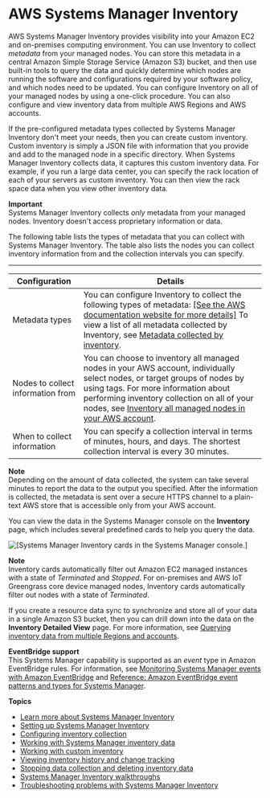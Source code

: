 # AWS Systems Manager Inventory<a name="systems-manager-inventory"></a>

AWS Systems Manager Inventory provides visibility into your Amazon EC2 and on\-premises computing environment\. You can use Inventory to collect *metadata* from your managed nodes\. You can store this metadata in a central Amazon Simple Storage Service \(Amazon S3\) bucket, and then use built\-in tools to query the data and quickly determine which nodes are running the software and configurations required by your software policy, and which nodes need to be updated\. You can configure Inventory on all of your managed nodes by using a one\-click procedure\. You can also configure and view inventory data from multiple AWS Regions and AWS accounts\.

If the pre\-configured metadata types collected by Systems Manager Inventory don't meet your needs, then you can create custom inventory\. Custom inventory is simply a JSON file with information that you provide and add to the managed node in a specific directory\. When Systems Manager Inventory collects data, it captures this custom inventory data\. For example, if you run a large data center, you can specify the rack location of each of your servers as custom inventory\. You can then view the rack space data when you view other inventory data\.

**Important**  
Systems Manager Inventory collects *only* metadata from your managed nodes\. Inventory doesn't access proprietary information or data\.

The following table lists the types of metadata that you can collect with Systems Manager Inventory\. The table also lists the nodes you can collect inventory information from and the collection intervals you can specify\.


****  

| Configuration | Details | 
| --- | --- | 
|  Metadata types  |  You can configure Inventory to collect the following types of metadata: [\[See the AWS documentation website for more details\]](http://docs.aws.amazon.com/systems-manager/latest/userguide/systems-manager-inventory.html)  To view a list of all metadata collected by Inventory, see [Metadata collected by inventory](sysman-inventory-schema.md)\.   | 
|  Nodes to collect information from  |  You can choose to inventory all managed nodes in your AWS account, individually select nodes, or target groups of nodes by using tags\. For more information about performing inventory collection on all of your nodes, see [Inventory all managed nodes in your AWS account](sysman-inventory-configuring.md#inventory-management-inventory-all)\.  | 
|  When to collect information  |  You can specify a collection interval in terms of minutes, hours, and days\. The shortest collection interval is every 30 minutes\.   | 

**Note**  
Depending on the amount of data collected, the system can take several minutes to report the data to the output you specified\. After the information is collected, the metadata is sent over a secure HTTPS channel to a plain\-text AWS store that is accessible only from your AWS account\. 

You can view the data in the Systems Manager console on the **Inventory** page, which includes several predefined cards to help you query the data\.

![\[Systems Manager Inventory cards in the Systems Manager console.\]](http://docs.aws.amazon.com/systems-manager/latest/userguide/images/inventory-cards.png)

**Note**  
Inventory cards automatically filter out Amazon EC2 managed instances with a state of *Terminated* and *Stopped*\. For on\-premises and AWS IoT Greengrass core device managed nodes, Inventory cards automatically filter out nodes with a state of *Terminated*\. 

If you create a resource data sync to synchronize and store all of your data in a single Amazon S3 bucket, then you can drill down into the data on the **Inventory Detailed View** page\. For more information, see [Querying inventory data from multiple Regions and accounts](systems-manager-inventory-query.md)\.

**EventBridge support**  
This Systems Manager capability is supported as an *event* type in Amazon EventBridge rules\. For information, see [Monitoring Systems Manager events with Amazon EventBridge](monitoring-eventbridge-events.md) and [Reference: Amazon EventBridge event patterns and types for Systems Manager](reference-eventbridge-events.md)\.

**Topics**
+ [Learn more about Systems Manager Inventory](sysman-inventory-about.md)
+ [Setting up Systems Manager Inventory](systems-manager-inventory-setting-up.md)
+ [Configuring inventory collection](sysman-inventory-configuring.md)
+ [Working with Systems Manager inventory data](systems-manager-inventory-data-working.md)
+ [Working with custom inventory](sysman-inventory-custom.md)
+ [Viewing inventory history and change tracking](sysman-inventory-history.md)
+ [Stopping data collection and deleting inventory data](systems-manager-inventory-delete.md)
+ [Systems Manager Inventory walkthroughs](sysman-inventory-walk.md)
+ [Troubleshooting problems with Systems Manager Inventory](syman-inventory-troubleshooting.md)